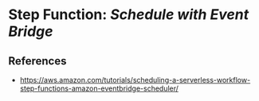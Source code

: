 # Step Function: _Schedule with Event Bridge_

## References

- https://aws.amazon.com/tutorials/scheduling-a-serverless-workflow-step-functions-amazon-eventbridge-scheduler/
